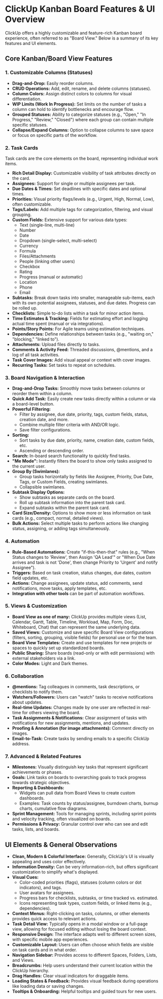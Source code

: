 # ClickUp Kanban Board Features & UI Overview

ClickUp offers a highly customizable and feature-rich Kanban board experience, often referred to as "Board View." Below is a summary of its key features and UI elements.

## Core Kanban/Board View Features

### 1. Customizable Columns (Statuses)
- **Drag-and-Drop:** Easily reorder columns.
- **CRUD Operations:** Add, edit, rename, and delete columns (statuses).
- **Column Colors:** Assign distinct colors to columns for visual differentiation.
- **WIP Limits (Work In Progress):** Set limits on the number of tasks a column can hold to identify bottlenecks and encourage flow.
- **Grouped Statuses:** Ability to categorize statuses (e.g., "Open," "In Progress," "Review," "Closed") where each group can contain multiple specific statuses.
- **Collapse/Expand Columns:** Option to collapse columns to save space or focus on specific parts of the workflow.

### 2. Task Cards
Task cards are the core elements on the board, representing individual work items.
- **Rich Detail Display:** Customizable visibility of task attributes directly on the card.
- **Assignees:** Support for single or multiple assignees per task.
- **Due Dates & Times:** Set deadlines with specific dates and optional times.
- **Priorities:** Visual priority flags/levels (e.g., Urgent, High, Normal, Low), often customizable.
- **Tags/Labels:** Add multiple tags for categorization, filtering, and visual grouping.
- **Custom Fields:** Extensive support for various data types:
    - Text (single-line, multi-line)
    - Number
    - Date
    - Dropdown (single-select, multi-select)
    - Currency
    - Formula
    - Files/Attachments
    - People (linking other users)
    - Checkbox
    - Rating
    - Progress (manual or automatic)
    - Location
    - Phone
    - Email
- **Subtasks:** Break down tasks into smaller, manageable sub-items, each with its own potential assignees, statuses, and due dates. Progress can be rolled up.
- **Checklists:** Simple to-do lists within a task for minor action items.
- **Time Estimates & Tracking:** Fields for estimating effort and logging actual time spent (manual or via integrations).
- **Points/Story Points:** For Agile teams using estimation techniques.
- **Dependencies:** Define relationships between tasks (e.g., "waiting on," "blocking," "linked to").
- **Attachments:** Upload files directly to tasks.
- **Comments & Activity Feed:** Threaded discussions, @mentions, and a log of all task activities.
- **Task Cover Images:** Add visual appeal or context with cover images.
- **Recurring Tasks:** Set tasks to repeat on schedules.

### 3. Board Navigation & Interaction
- **Drag-and-Drop Tasks:** Smoothly move tasks between columns or reorder them within a column.
- **Quick Add Task:** Easily create new tasks directly within a column or via a board-level button.
- **Powerful Filtering:**
    - Filter by assignee, due date, priority, tags, custom fields, status, creation date, and more.
    - Combine multiple filter criteria with AND/OR logic.
    - Save filter configurations.
- **Sorting:**
    - Sort tasks by due date, priority, name, creation date, custom fields, etc.
    - Ascending or descending order.
- **Search:** In-board search functionality to quickly find tasks.
- **"Me Mode":** Instantly filters the board to show only tasks assigned to the current user.
- **Group By (Swimlanes):**
    - Group tasks horizontally by fields like Assignee, Priority, Due Date, Tags, or Custom Fields, creating swimlanes.
    - Collapsible swimlanes.
- **Subtask Display Options:**
    - Show subtasks as separate cards on the board.
    - Roll up subtask information into the parent task card.
    - Expand subtasks within the parent task card.
- **Card Size/Density:** Options to show more or less information on task cards (e.g., compact, normal, detailed views).
- **Bulk Actions:** Select multiple tasks to perform actions like changing status, assigning, or adding tags simultaneously.

### 4. Automation
- **Rule-Based Automations:** Create "if-this-then-that" rules (e.g., "When Status changes to 'Review', then Assign 'QA Lead'" or "When Due Date arrives and task is not 'Done', then change Priority to 'Urgent' and notify Assignee").
- **Triggers:** Based on task creation, status changes, due dates, custom field updates, etc.
- **Actions:** Change assignees, update status, add comments, send notifications, move tasks, apply templates, etc.
- **Integration with other tools** can be part of automation workflows.

### 5. Views & Customization
- **Board View as one of many:** ClickUp provides multiple views (List, Calendar, Gantt, Table, Timeline, Workload, Map, Form, Doc, Whiteboard, Chat) that can represent the same underlying data.
- **Saved Views:** Customize and save specific Board View configurations (filters, sorting, grouping, visible fields) for personal use or for the team.
- **Board View Templates:** Create and use templates for new projects or spaces to quickly set up standardized boards.
- **Public Sharing:** Share boards (read-only or with edit permissions) with external stakeholders via a link.
- **Color Modes:** Light and Dark themes.

### 6. Collaboration
- **@mentions:** Tag colleagues in comments, task descriptions, or checklists to notify them.
- **Watchers/Followers:** Users can "watch" tasks to receive notifications about updates.
- **Real-time Updates:** Changes made by one user are reflected in real-time for others viewing the board.
- **Task Assignments & Notifications:** Clear assignment of tasks with notifications for new assignments, mentions, and updates.
- **Proofing & Annotation (for image attachments):** Comment directly on images.
- **Email-to-Task:** Create tasks by sending emails to a specific ClickUp address.

### 7. Advanced & Related Features
- **Milestones:** Visually distinguish key tasks that represent significant achievements or phases.
- **Goals:** Link tasks on boards to overarching goals to track progress towards strategic objectives.
- **Reporting & Dashboards:**
    - Widgets can pull data from Board Views to create custom dashboards.
    - Examples: Task counts by status/assignee, burndown charts, burnup charts, cumulative flow diagrams.
- **Sprint Management:** Tools for managing sprints, including sprint points and velocity tracking, often visualized on boards.
- **Permissions & Privacy:** Granular control over who can see and edit tasks, lists, and boards.

## UI Elements & General Observations

- **Clean, Modern & Colorful Interface:** Generally, ClickUp's UI is visually appealing and uses color effectively.
- **Information Density:** Can be very information-rich, but offers significant customization to simplify what's displayed.
- **Visual Cues:**
    - Color-coded priorities (flags), statuses (column colors or dot indicators), and tags.
    - User avatars for assignees.
    - Progress bars for checklists, subtasks, or time tracked vs. estimated.
    - Icons representing task types, custom fields, or linked items (e.g., dependencies).
- **Context Menus:** Right-clicking on tasks, columns, or other elements provides quick access to relevant actions.
- **Task Detail View:** Typically opens in a modal window or a full-page view, allowing for focused editing without losing the board context.
- **Responsive Design:** The interface adapts well to different screen sizes, with specific mobile app experiences.
- **Customizable Layout:** Users can often choose which fields are visible on task cards and in what order.
- **Navigation Sidebar:** Provides access to different Spaces, Folders, Lists, and Views.
- **Breadcrumbs:** Help users understand their current location within the ClickUp hierarchy.
- **Drag Handles:** Clear visual indicators for draggable items.
- **Loading States & Feedback:** Provides visual feedback during operations like loading data or saving changes.
- **Tooltips & Onboarding:** Helpful tooltips and guided tours for new users.
```